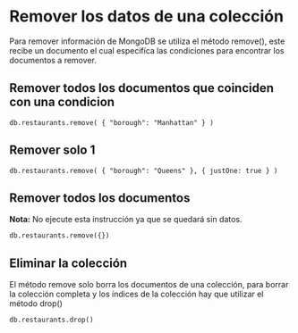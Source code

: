 # Remover los datos de una colección

Para remover información de MongoDB se utiliza el método remove(), este recibe un documento el cual especifíca
las condiciones para encontrar los documentos a remover.

## Remover todos los documentos que coinciden con una condicion

```
db.restaurants.remove( { "borough": "Manhattan" } )
```

## Remover solo 1

```
db.restaurants.remove( { "borough": "Queens" }, { justOne: true } )
```

## Remover todos los documentos

**Nota:** No ejecute esta instrucción ya que se quedará sin datos.

```
db.restaurants.remove({})
```

## Eliminar la colección

El método remove solo borra los documentos de una colección, para borrar la colección completa y los índices de la colección
hay que utilizar el método drop()

```
db.restaurants.drop()
```
